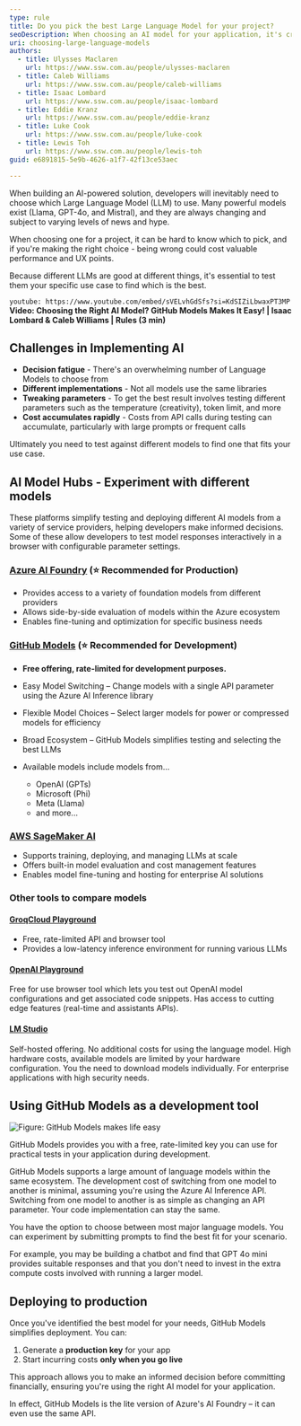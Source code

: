 ```yaml
---
type: rule
title: Do you pick the best Large Language Model for your project?
seoDescription: When choosing an AI model for your application, it's crucial to try out different Large Language Models (LLMs) before committing. Learn how to do this efficiently with platforms like GitHub Models.
uri: choosing-large-language-models
authors:
  - title: Ulysses Maclaren
    url: https://www.ssw.com.au/people/ulysses-maclaren
  - title: Caleb Williams
    url: https://www.ssw.com.au/people/caleb-williams
  - title: Isaac Lombard
    url: https://www.ssw.com.au/people/isaac-lombard
  - title: Eddie Kranz
    url: https://www.ssw.com.au/people/eddie-kranz
  - title: Luke Cook
    url: https://www.ssw.com.au/people/luke-cook
  - title: Lewis Toh
    url: https://www.ssw.com.au/people/lewis-toh
guid: e6891815-5e9b-4626-a1f7-42f13ce53aec

---
```


When building an AI-powered solution, developers will inevitably need to choose which Large Language Model (LLM) to use. Many powerful models exist (Llama, GPT-4o, and Mistral), and they are always changing and subject to varying levels of news and hype.

When choosing one for a project, it can be hard to know which to pick, and if you're making the right choice - being wrong could cost valuable performance and UX points.

Because different LLMs are good at different things, it's essential to test them your specific use case to find which is the best.

<!--endintro-->

`youtube: https://www.youtube.com/embed/sVELvhGdSfs?si=KdSIZiLbwaxPT3MP`
**Video: Choosing the Right AI Model? GitHub Models Makes It Easy! | Isaac Lombard & Caleb Williams | Rules (3 min)**

## Challenges in Implementing AI

* **Decision fatigue** - There's  an overwhelming number of Language Models to choose from
* **Different implementations** - Not all models use the same libraries
* **Tweaking parameters** - To get the best result involves testing different parameters such as the temperature (creativity), token limit, and more
* **Cost accumulates rapidly** - Costs from API calls during testing can accumulate, particularly with large prompts or frequent calls

Ultimately you need to test against different models to find one that fits your use case.

## AI Model Hubs - Experiment with different models

These platforms simplify testing and deploying different AI models from a variety of service providers, helping developers make informed decisions. Some of these allow developers to test model responses interactively in a browser with configurable parameter settings.

### [Azure AI Foundry](https://ai.azure.com/) (⭐ Recommended for Production)

* Provides access to a variety of foundation models from different providers
* Allows side-by-side evaluation of models within the Azure ecosystem
* Enables fine-tuning and optimization for specific business needs

### [GitHub Models](https://github.com/marketplace/models) (⭐ Recommended for Development)

* **Free offering, rate-limited for development purposes.**
* Easy Model Switching – Change models with a single API parameter using the Azure AI Inference library
* Flexible Model Choices – Select larger models for power or compressed models for efficiency
* Broad Ecosystem – GitHub Models simplifies testing and selecting the best LLMs
* Available models include models from...

  * OpenAI (GPTs)
  * Microsoft (Phi)
  * Meta (Llama)
  * and more...

### [AWS SageMaker AI](https://aws.amazon.com/sagemaker/)

* Supports training, deploying, and managing LLMs at scale
* Offers built-in model evaluation and cost management features
* Enables model fine-tuning and hosting for enterprise AI solutions

### Other tools to compare models

#### [GroqCloud Playground](https://console.groq.com/playground)

* Free, rate-limited API and browser tool
* Provides a low-latency inference environment for running various LLMs

#### **[OpenAI Playground](https://platform.openai.com/playground/chat?models=gpt-4o)**

Free for use browser tool which lets you test out OpenAI model configurations and get associated code snippets. Has access to cutting edge features (real-time and assistants APIs).

#### **[LM Studio](https://lmstudio.ai/)**

Self-hosted offering. No additional costs for using the language model. High hardware costs, available models are limited by your hardware configuration. You the need to download models individually. For enterprise applications with high security needs.

## Using GitHub Models as a development tool

![Figure: GitHub Models makes life easy](https://github.com/user-attachments/assets/f8fdca43-fd0c-4a16-a37d-b1d322752712)

GitHub Models provides you with a free, rate-limited key you can use for practical tests in your application during development.

GitHub Models supports a large amount of language models within the same ecosystem. The development cost of switching from one model to another is minimal, assuming you're using the Azure AI Inference API. Switching from one model to another is as simple as changing an API parameter. Your code implementation can stay the same.

You have the option to choose between most major language models. You can experiment by submitting prompts to find the best fit for your scenario.

For example, you may be building a chatbot and find that GPT 4o mini provides suitable responses and that you don't need to invest in the extra compute costs involved with running a larger model.

## Deploying to production

Once you've identified the best model for your needs, GitHub Models simplifies deployment. You can:

1. Generate a **production key** for your app
2. Start incurring costs **only when you go live**

This approach allows you to make an informed decision before committing financially, ensuring you're using the right AI model for your application.

In effect, GitHub Models is the lite version of Azure's AI Foundry – it can even use the same API.
